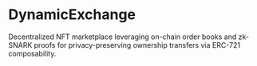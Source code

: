 # DynamicExchange
Decentralized NFT marketplace leveraging on-chain order books and zk-SNARK proofs for privacy-preserving ownership transfers via ERC-721 composability.
